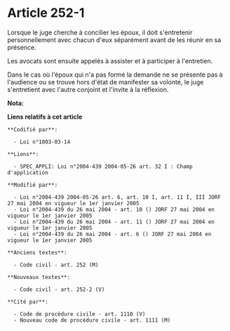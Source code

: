 # Article 252-1

Lorsque le juge cherche à concilier les époux, il doit s'entretenir personnellement avec chacun d'eux séparément avant de les
réunir en sa présence.

Les avocats sont ensuite appelés à assister et à participer à l'entretien.

Dans le cas où l'époux qui n'a pas formé la demande ne se présente pas à l'audience ou se trouve hors d'état de manifester sa
volonté, le juge s'entretient avec l'autre conjoint et l'invite à la réflexion.

**Nota:**



**Liens relatifs à cet article**

	**Codifié par**:

	  - Loi n°1803-03-14

	**Liens**:

	  - SPEC_APPLI: Loi n°2004-439 2004-05-26 art. 32 I : Champ d'application

	**Modifié par**:

	  - Loi n°2004-439 2004-05-26 art. 6, art. 10 I, art. 11 I, III JORF 27 mai 2004 en vigueur le 1er janvier 2005
	  - Loi n°2004-439 du 26 mai 2004 - art. 10 () JORF 27 mai 2004 en vigueur le 1er janvier 2005
	  - Loi n°2004-439 du 26 mai 2004 - art. 11 () JORF 27 mai 2004 en vigueur le 1er janvier 2005
	  - Loi n°2004-439 du 26 mai 2004 - art. 6 () JORF 27 mai 2004 en vigueur le 1er janvier 2005

	**Anciens textes**:

	  - Code civil - art. 252 (M)

	**Nouveaux textes**:

	  - Code civil - art. 252-2 (V)

	**Cité par**:

	  - Code de procédure civile - art. 1110 (V)
	  - Nouveau code de procédure civile - art. 1111 (M)
